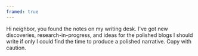 ```yaml
---
framed: true
---
```


Hi neighbor, you found the notes on my writing desk.
I've got new discoveries, research-in-progress, and ideas for the polished blogs
I should write if only I could find the time to produce a polished narrative.
Copy with caution.
